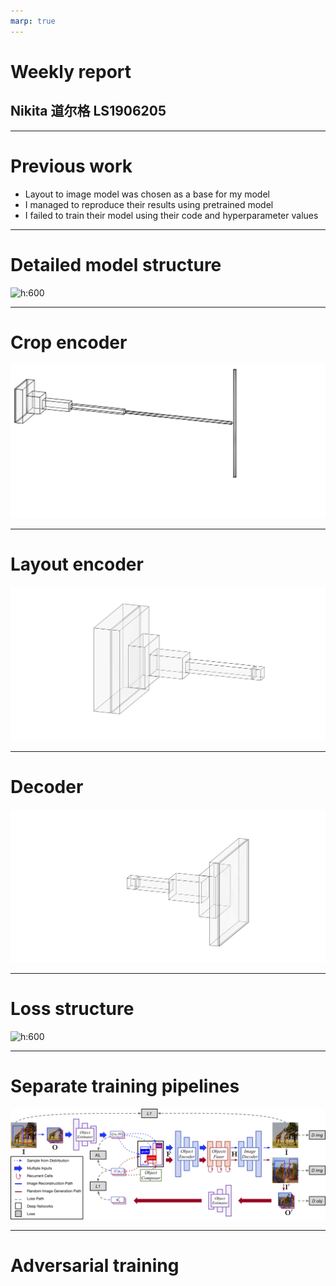```yaml
---
marp: true
---
```


<style>
div.twocols {
  margin-top: 35px;
  column-count: 2;
}
div.twocols p:first-child,
div.twocols h1:first-child,
div.twocols h2:first-child,
div.twocols ul:first-child,
div.twocols ul li:first-child,
div.twocols ul li p:first-child {
  margin-top: 0 !important;
}
div.twocols p.break {
  break-before: column;
  margin-top: 0;
}
</style>

# Weekly report
## Nikita 道尔格 LS1906205

---

# Previous work

 - Layout to image model was chosen as a base for my model
 - I managed to reproduce their results using pretrained model
 - I failed to train their model using their code and hyperparameter values

---

# Detailed model structure

![h:600](layout2im-model.jpg)

---

# Crop encoder

![](crop-encoder.svg)

---

# Layout encoder

![](layout-encoder.svg)

---

# Decoder

![](decoder.svg)

---

# Loss structure

![h:600](layout2im-loss.jpg)

---

# Separate training pipelines

![](layout2im.jpg)

---

# Adversarial training

